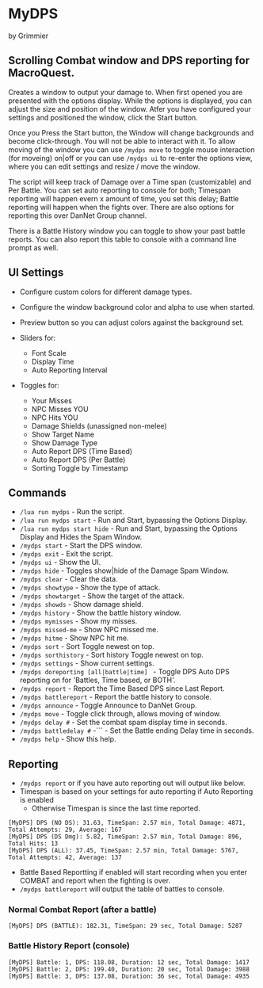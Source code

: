 # MyDPS

by Grimmier

## Scrolling Combat window and DPS reporting for MacroQuest.

  Creates a window to output your damage to. When first opened you are presented with the options display. While the options is displayed, you can adjust the size and position of the window. Atfer you have configured your settings and positioned the window, click the Start button.   

  Once you Press the Start button, the Window will change backgrounds and become click-through. You will not be able to interact with it. To allow moving of the window you can use ```/mydps move``` to toggle mouse interaction (for moveing) on|off or you can use ```/mydps ui``` to re-enter the options view, where you can edit settings and resize / move the window. 

  The script will keep track of Damage over a Time span (customizable) and Per Battle. You can set auto reporting to console for both; Timespan reporting will happen evern x amount of time, you set this delay; Battle reporting will happen when the fights over. There are also options for reporting this over DanNet Group channel. 

  There is a Battle History window you can toggle to show your past battle reports. You can also report this table to console with a command line prompt as well. 

## UI Settings

* Configure custom colors for different damage types.
* Configure the window background color and alpha to use when started.
* Preview button so you can adjust colors against the background set.


* Sliders for:
  * Font Scale
  * Display Time
  * Auto Reporting Interval


* Toggles for: 
  * Your Misses
  * NPC Misses YOU
  * NPC Hits YOU
  * Damage Shields (unassigned non-melee)
  * Show Target Name
  * Show Damage Type
  * Auto Report DPS (Time Based)
  * Auto Report DPS (Per Battle)
  * Sorting Toggle by Timestamp

## Commands

* ```/lua run mydps``` - Run the script.
* ```/lua run mydps start``` - Run and Start, bypassing the Options Display.
* ```/lua run mydps start hide``` - Run and Start, bypassing the Options Display and Hides the Spam Window.
* ```/mydps start``` - Start the DPS window.
* ```/mydps exit``` - Exit the script.
* ```/mydps ui``` - Show the UI.
* ```/mydps hide``` - Toggles show|hide of the Damage Spam Window.
* ```/mydps clear``` - Clear the data.
* ```/mydps showtype``` - Show the type of attack.
* ```/mydps showtarget``` - Show the target of the attack.
* ```/mydps showds``` - Show damage shield.
* ```/mydps history``` - Show the battle history window.
* ```/mydps mymisses``` - Show my misses.
* ```/mydps missed-me``` - Show NPC missed me.
* ```/mydps hitme``` - Show NPC hit me.
* ```/mydps sort``` - Sort Toggle newest on top.
* ```/mydps sorthistory``` - Sort history Toggle newest on top.
* ```/mydps settings``` - Show current settings.
* ```/mydps doreporting [all|battle|time] ``` - Toggle DPS Auto DPS reporting on for 'Battles, Time based, or BOTH'.
* ```/mydps report``` - Report the Time Based DPS since Last Report.
* ```/mydps battlereport``` - Report the battle history to console.
* ```/mydps announce``` - Toggle Announce to DanNet Group.
* ```/mydps move``` - Toggle click through, allows moving of window.
* ```/mydps delay #``` - Set the combat spam display time in seconds.
* ```/mydps battledelay #``` -``` - Set the Battle ending Delay time in seconds.
* ```/mydps help``` - Show this help.

## Reporting

* ```/mydps report``` or if you have auto reporting out will output like below.
* Timespan is based on your settings for auto reporting if Auto Reporting is enabled
  * Otherwise Timespan is since the last time reported.

```
[MyDPS] DPS (NO DS): 31.63, TimeSpan: 2.57 min, Total Damage: 4871, Total Attempts: 29, Average: 167
[MyDPS] DPS (DS Dmg): 5.82, TimeSpan: 2.57 min, Total Damage: 896, Total Hits: 13
[MyDPS] DPS (ALL): 37.45, TimeSpan: 2.57 min, Total Damage: 5767, Total Attempts: 42, Average: 137
```

* Battle Based Reportting if enabled will start recording when you enter COMBAT and report when the fighting is over.
* ```/mydps battlereport``` will output the table of battles to console.

### Normal Combat Report (after a battle)
```[MyDPS] DPS (BATTLE): 182.31, TimeSpan: 29 sec, Total Damage: 5287```

### Battle History Report (console)
```
[MyDPS] Battle: 1, DPS: 118.08, Duration: 12 sec, Total Damage: 1417
[MyDPS] Battle: 2, DPS: 199.40, Duration: 20 sec, Total Damage: 3988
[MyDPS] Battle: 3, DPS: 137.08, Duration: 36 sec, Total Damage: 4935
```